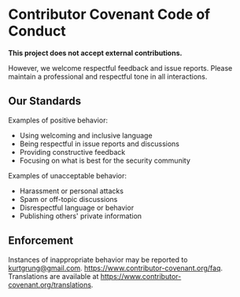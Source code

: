 # Contributor Covenant Code of Conduct

**This project does not accept external contributions.**

However, we welcome respectful feedback and issue reports. Please maintain a professional and respectful tone in all interactions.

## Our Standards

Examples of positive behavior:
* Using welcoming and inclusive language
* Being respectful in issue reports and discussions
* Providing constructive feedback
* Focusing on what is best for the security community

Examples of unacceptable behavior:
* Harassment or personal attacks
* Spam or off-topic discussions
* Disrespectful language or behavior
* Publishing others' private information

## Enforcement

Instances of inappropriate behavior may be reported to kurtgrung@gmail.com.
https://www.contributor-covenant.org/faq. Translations are available at
https://www.contributor-covenant.org/translations.
